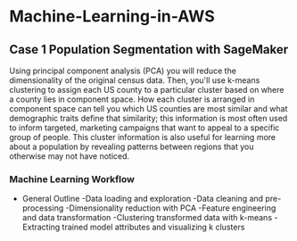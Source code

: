 # Machine-Learning-in-AWS

## Case 1 Population Segmentation with SageMaker

Using principal component analysis (PCA) you will reduce the dimensionality of the original census data. Then, you'll use k-means clustering to assign each US county to a particular cluster based on where a county lies in component space. How each cluster is arranged in component space can tell you which US counties are most similar and what demographic traits define that similarity; this information is most often used to inform targeted, marketing campaigns that want to appeal to a specific group of people. This cluster information is also useful for learning more about a population by revealing patterns between regions that you otherwise may not have noticed.

### Machine Learning Workflow
- General Outline
-Data loading and exploration
-Data cleaning and pre-processing
-Dimensionality reduction with PCA
-Feature engineering and data transformation
-Clustering transformed data with k-means
-Extracting trained model attributes and visualizing k clusters


